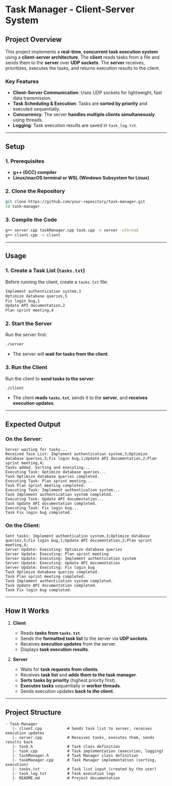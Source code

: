 # Task Manager - Client-Server System

## Project Overview
This project implements a **real-time, concurrent task execution system** using a **client-server architecture**. The **client** reads tasks from a file and sends them to the **server** over **UDP sockets**. The **server** receives, prioritizes, executes the tasks, and returns execution results to the client.

### **Key Features**
- **Client-Server Communication**: Uses UDP sockets for lightweight, fast data transmission.  
- **Task Scheduling & Execution**: Tasks are **sorted by priority** and executed sequentially.  
- **Concurrency**: The server **handles multiple clients simultaneously** using threads.  
- **Logging**: Task execution results are saved in `task_log.txt`.  

---

## **Setup**
### **1️. Prerequisites**
- **g++ (GCC) compiler**
- **Linux/macOS terminal or WSL (Windows Subsystem for Linux)**

### **2️. Clone the Repository**
```sh
git clone https://github.com/your-repository/task-manager.git
cd task-manager
```

### **3️. Compile the Code**
```sh
g++ server.cpp taskManager.cpp task.cpp -o server -pthread
g++ client.cpp -o client
```

---

## **Usage**
### **1️. Create a Task List (`tasks.txt`)**
Before running the client, create a `tasks.txt` file:
```txt
Implement authentication system,3
Optimize database queries,5
Fix login bug,1
Update API documentation,2
Plan sprint meeting,4
```

### **2. Start the Server**
Run the server first:
```sh
./server
```
- The server will **wait for tasks from the client**.

### **3. Run the Client**
Run the client to **send tasks to the server**:
```sh
./client
```
- The client **reads `tasks.txt`**, sends it to the **server**, and **receives execution updates**.

---

## **Expected Output**
### **On the Server:**
```
Server waiting for tasks...
Received Task List: Implement authentication system,3;Optimize database queries,5;Fix login bug,1;Update API documentation,2;Plan sprint meeting,4;
Tasks added. Sorting and executing...
Executing Task: Optimize database queries...
Task Optimize database queries completed.
Executing Task: Plan sprint meeting...
Task Plan sprint meeting completed.
Executing Task: Implement authentication system...
Task Implement authentication system completed.
Executing Task: Update API documentation...
Task Update API documentation completed.
Executing Task: Fix login bug...
Task Fix login bug completed.
```

### **On the Client:**
```
Sent tasks: Implement authentication system,3;Optimize database queries,5;Fix login bug,1;Update API documentation,2;Plan sprint meeting,4;
Server Update: Executing: Optimize database queries
Server Update: Executing: Plan sprint meeting
Server Update: Executing: Implement authentication system
Server Update: Executing: Update API documentation
Server Update: Executing: Fix login bug
Task Optimize database queries completed.
Task Plan sprint meeting completed.
Task Implement authentication system completed.
Task Update API documentation completed.
Task Fix login bug completed.
```

---

## **How It Works**
1. **Client**
   - Reads **tasks from `tasks.txt`**.
   - Sends the **formatted task list** to the server via **UDP sockets**.
   - Receives **execution updates** from the server.
   - Displays **task execution results**.

2. **Server**
   - Waits for **task requests from clients**.
   - Receives **task list** and **adds them to the task manager**.
   - **Sorts tasks by priority** (highest priority first).
   - **Executes tasks** sequentially in **worker threads**.
   - Sends execution updates **back to the client**.

---

## **Project Structure**
```
- Task-Manager
   |- client.cpp           # Sends task list to server, receives execution updates
   |- server.cpp           # Receives tasks, executes them, sends results back
   |- task.h               # Task class definition
   |- task.cpp             # Task implementation (execution, logging)
   |- taskManager.h        # Task Manager class definition
   |- taskManager.cpp      # Task Manager implementation (sorting, execution)
   |- tasks.txt            # Task list input (created by the user)
   |- task_log.txt         # Task execution logs
   |- README.md            # Project documentation
```

